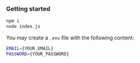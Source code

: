### Getting started

```bash
npm i
node index.js
```

You may create a `.env` file with the following content:

```bash
EMAIL={YOUR_EMAIL}
PASSWORD={YOUR_PASSWORD}
```